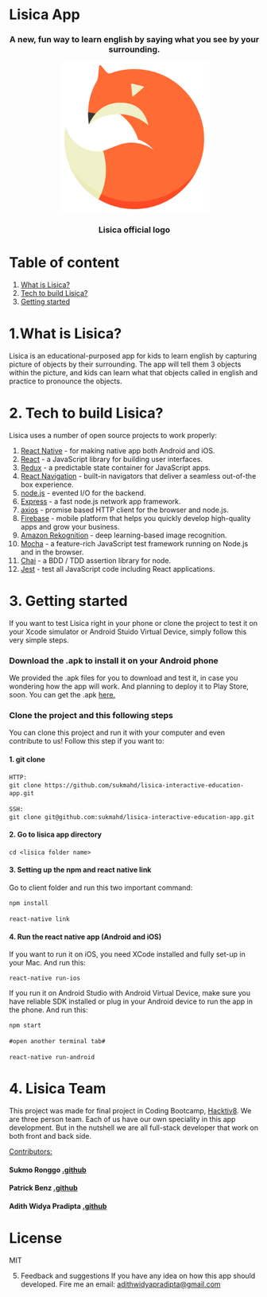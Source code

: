 # Lisica App
<center><h3>A new, fun way to learn english by saying what you see by your surrounding.</h3></center>


<center><img src="./client/src/assets/images/lisica_logo.png" alt="Drawing" style="width: 300px;"/></center>
<center><h3>Lisica official logo</h3></center>

# Table of content
1. [What is Lisica?](#What-is-Lisica?)
2. [Tech to build Lisica?](#Tech-to-build-Lisica?)
3. [Getting started](#Getting-started)

# 1.What is Lisica?
Lisica is an educational-purposed app for kids to learn english by capturing picture of objects by their surrounding. The app will tell them 3 objects within the picture, and kids can learn what that objects called in english and practice to pronounce the objects.

# 2. Tech to build Lisica?
Lisica uses a number of open source projects to work properly:

1. [React Native](https://facebook.github.io/react-native/) - for making native app both Android and iOS.
2. [React](https://facebook.github.io/react/) - a JavaScript library for building user interfaces.
3. [Redux](http://redux.js.org/) - a predictable state container for JavaScript apps.
5. [React Navigation](https://reactnavigation.org/) - built-in navigators that deliver a seamless out-of-the box experience.
2. [node.js](https://nodejs.org/en/) - evented I/O for the backend.
3. [Express](https://expressjs.com/) - a fast node.js network app framework.
4. [axios](https://www.npmjs.com/package/axios) - promise based HTTP client for the browser and node.js.
5. [Firebase](https://firebase.google.com/) - mobile platform that helps you quickly develop high-quality apps and grow your business.
6. [Amazon Rekognition](https://aws.amazon.com/rekognition/) - deep learning-based image recognition.
7. [Mocha](https://mochajs.org/) - a feature-rich JavaScript test framework running on Node.js and in the browser.
8. [Chai](http://chaijs.com/) - a BDD / TDD assertion library for node.
9. [Jest](https://facebook.github.io/jest/) - test all JavaScript code including React applications.

# 3. Getting started
If you want to test Lisica right in your phone or clone the project to test it on your Xcode simulator or Android Stuido Virtual Device, simply follow this very simple steps.

### Download the .apk to install it on your Android phone
We provided the .apk files for you to download and test it, in case you wondering how the app will work. And planning to deploy it to Play Store, soon. You can get the .apk [here.](https://drive.google.com/file/d/0B2aHLNEACPkgekVUZWRnLXlGbjg/view?usp=sharing)

### Clone the project and this following steps
You can clone this project and run it with your computer and even contribute to us! Follow this step if you want to:

#### 1. git clone
```
HTTP:
git clone https://github.com/sukmahd/lisica-interactive-education-app.git

SSH:
git clone git@github.com:sukmahd/lisica-interactive-education-app.git
```

#### 2. Go to lisica app directory
```
cd <lisica folder name>
```

#### 3. Setting up the npm and react native link
Go to client folder and run this two important command:
```
npm install

react-native link
```

#### 4. Run the react native app (Android and iOS)
If you want to run it on iOS, you need XCode installed and fully set-up in your Mac. And run this:
```
react-native run-ios
```

If you run it on Android Studio with Android Virtual Device, make sure you have reliable SDK installed or plug in your Android device to run the app in the phone. And run this:
```
npm start

#open another terminal tab#

react-native run-android
```

# 4. Lisica Team
This project was made for final project in Coding Bootcamp, [Hacktiv8](https://hacktiv8.com/). We are three person team. Each of us have our own speciality in this app development. But in the nutshell we are all full-stack developer that work on both front and back side.

[Contributors:](https://github.com/sukmahd/lisica-interactive-education-app/graphs/contributors)
#### Sukmo Ronggo [.github](https://github.com/sukmahd)
#### Patrick Benz [.github](https://github.com/PatrickBenz09)
#### Adith Widya Pradipta [.github](https://github.com/adithwip)

# License
MIT

5. Feedback and suggestions
If you have any idea on how this app should developed. Fire me an email: adithwidyapradipta@gmail.com
